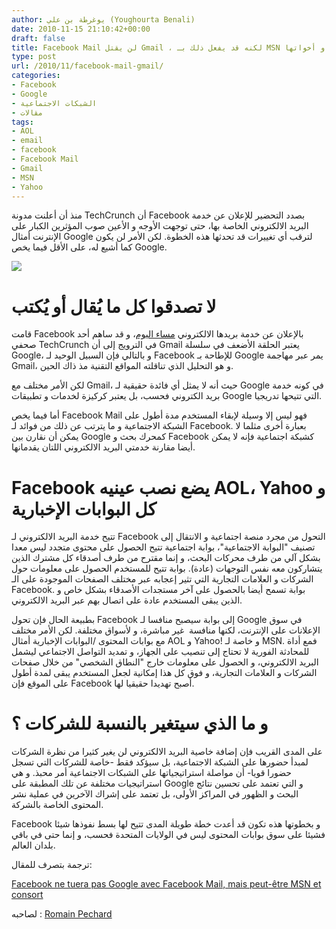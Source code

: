 ```yaml
---
author: يوغرطة بن علي (Youghourta Benali)
date: 2010-11-15 21:10:42+00:00
draft: false
title: Facebook Mail لن يقتل Gmail ، لكنه قد يفعل ذلك بـ MSN و أخواتها
type: post
url: /2010/11/facebook-mail-gmail/
categories:
- Facebook
- Google
- الشبكات الاجتماعية
- مقالات
tags:
- AOL
- email
- facebook
- Facebook Mail
- Gmail
- MSN
- Yahoo
---
```


منذ أن أعلنت مدونة TechCrunch أن Facebook بصدد التحضير للإعلان عن خدمة البريد الالكتروني الخاصة بها، حتى توجهت الأوجه و الأعين صوب المؤثرين الكبار على الإنترنت أمثال Google لترقب أي تغييرات قد تحدثها هذه الخطوة. لكن الأمر لن يكون كما أشيع له، على الأقل فيما يخص Google.

[![](http://www.it-scoop.com/wp-content/uploads/2010/11/Facebook-Email.png)
](http://socialmedia4arab.com/2010/11/facebook-mail-gmail/)

<!-- more -->


# لا تصدقوا كل ما يُقال أو يُكتب


قامت Facebook بالإعلان عن خدمة بريدها الالكتروني [مساء اليوم](http://www.it-scoop.com/2010/11/facebook-email/)، و قد ساهم أحد صحفي TechCrunch في الترويج إلى أن Gmail يعتبر الحلقة الأضعف في سلسلة Google، و بالتالي فإن السبيل الوحيد لـ Facebook للإطاحة بـ Google يمر عبر مهاجمة Gmail، و هو التحليل الذي تناقلته المواقع التقنية مذ ذاك الحين.

لكن الأمر مختلف مع Gmail، حيث أنه لا يمثل أي فائدة حقيقية لـ Google في كونه خدمة بريد الكتروني فحسب، بل يعتبر كركيزة لخدمات و تطبيقات Google التي تتيحها تدريجيا.

أما فيما يخص Facebook Mail فهو ليس إلا وسيلة لإبقاء المستخدم مدة أطول على الشبكة الاجتماعية و ما يترتب عن ذلك من فوائد لـ Facebook. بعبارة أخرى مثلما لا يمكن أن نقارن بين Google كمحرك بحث و Facebook كشبكة اجتماعية فإنه لا يمكن أيضا مقارنة خدمتي البريد الالكتروني اللتان يقدمانها.


# Facebook يضع نصب عينيه AOL، Yahoo و كل البوابات الإخبارية


تتيح خدمة البريد الالكتروني لـ Facebook التحول من مجرد منصة اجتماعية و الانتقال إلى تصنيف "البوابة الاجتماعية"، بوابة اجتماعية تتيح الحصول على محتوى متجدد ليس معدا بشكل آلي من طرف محركات البحث، و إنما مقترح من طرف أصدقاء كل مشترك الذين يتشاركون معه نفس التوجهات (عادة). بوابة تتيح للمستخدم الحصول على معلومات حول الشركات و العلامات التجارية التي تثير إعجابه عبر مختلف الصفحات الموجودة على الـ Facebook. بوابة تسمح أيضا بالحصول على آخر مستجدات الأصدقاء بشكل خاص و الذين يبقى المستخدم عادة على اتصال بهم عبر البريد الالكتروني.

بطبيعة الحال فإن تحول Facebook إلى بوابة سيصبح منافسا لـ Google في سوق الإعلانات على الإنترنت، لكنها منافسة  غير مباشرة، و لأسواق مختلفة. لكن الأمر مختلف مع بوابات المحتوى /البوابات الإخبارية أمثال AOL و Yahoo! و خاصة لـ MSN. فمع أداة للمحادثة الفورية لا تحتاج إلى تنصيب على الجهاز، و تمديد التواصل الاجتماعي ليشمل البريد الالكتروني، و الحصول على معلومات خارج "النطاق الشخصي" من خلال صفحات الشركات و العلامات التجارية، و فوق كل هذا إمكانية لجعل المستخدم يبقى لمدة أطول على الموقع فإن Facebook أصبح تهديدا حقيقيا لها.


# و ما الذي سيتغير بالنسبة للشركات ؟


على المدى القريب فإن إضافة خاصية البريد الالكتروني لن يغير كثيرا من نظرة الشركات لمبدأ حضورها على الشبكة الاجتماعية، بل سيؤكد فقط -خاصة للشركات التي تسجل حضورا قويا- أن مواصلة استراتيجياتها على الشبكات الاجتماعية أمر محبذ. و هي استراتيجيات مختلفة عن تلك المطبقة على Google و التي تعتمد على تحسين نتائج البحث و الظهور في المراكز الأولى، بل تعتمد على إشراك الآخرين في عملية نشر المحتوى الخاصة بالشركة.

Facebook و بخطوتها هذه تكون قد أعدت خطة طويلة المدى تتيح لها بسط نفوذها شيئا فشيئا على سوق بوابات المحتوى ليس في الولايات المتحدة فحسب، و إنما حتى في باقي بلدان العالم.

ترجمة بتصرف للمقال:

[Facebook ne tuera pas Google avec Facebook Mail, mais peut-être MSN et consort](http://www.weqli.com/actualite/facebook-ne-tuera-pas-google-avec-facebook-mail-mais-peut-etre-msn-et-consort/?utm_source=feedburner&utm_medium=feed&utm_campaign=Feed%3A+Weqli+%28Weqli%29)

لصاحبه : [Romain Pechard](http://twitter.com/pechard)
